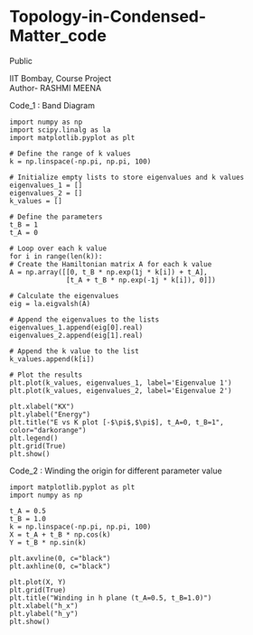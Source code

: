 # Topology-in-Condensed-Matter_code
Public

IIT Bombay, Course Project
<br>
Author- RASHMI MEENA

Code_1 : Band Diagram

    import numpy as np
    import scipy.linalg as la
    import matplotlib.pyplot as plt
    
    # Define the range of k values
    k = np.linspace(-np.pi, np.pi, 100)
    
    # Initialize empty lists to store eigenvalues and k values
    eigenvalues_1 = []
    eigenvalues_2 = []
    k_values = []
    
    # Define the parameters
    t_B = 1
    t_A = 0
    
    # Loop over each k value
    for i in range(len(k)):
    # Create the Hamiltonian matrix A for each k value
    A = np.array([[0, t_B * np.exp(1j * k[i]) + t_A],
                  [t_A + t_B * np.exp(-1j * k[i]), 0]])
    
    # Calculate the eigenvalues
    eig = la.eigvalsh(A)
    
    # Append the eigenvalues to the lists
    eigenvalues_1.append(eig[0].real)
    eigenvalues_2.append(eig[1].real)
    
    # Append the k value to the list
    k_values.append(k[i])

    # Plot the results
    plt.plot(k_values, eigenvalues_1, label='Eigenvalue 1')
    plt.plot(k_values, eigenvalues_2, label='Eigenvalue 2')
    
    plt.xlabel("KX")
    plt.ylabel("Energy")
    plt.title("E vs K plot [-$\pi$,$\pi$], t_A=0, t_B=1", color="darkorange")
    plt.legend()
    plt.grid(True)
    plt.show()
    
Code_2 : Winding the origin for different parameter value

    import matplotlib.pyplot as plt
    import numpy as np
    
    t_A = 0.5
    t_B = 1.0
    k = np.linspace(-np.pi, np.pi, 100)
    X = t_A + t_B * np.cos(k)
    Y = t_B * np.sin(k)
    
    plt.axvline(0, c="black")
    plt.axhline(0, c="black")
    
    plt.plot(X, Y)
    plt.grid(True)
    plt.title("Winding in h plane (t_A=0.5, t_B=1.0)")
    plt.xlabel("h_x")
    plt.ylabel("h_y")
    plt.show()
